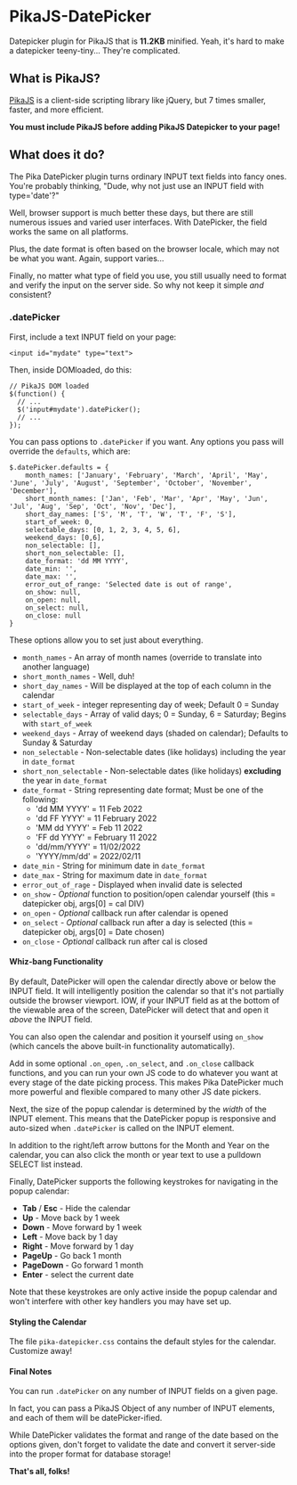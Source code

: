 # PikaJS-DatePicker

Datepicker plugin for PikaJS that is **11.2KB** minified. Yeah, it's hard to make a datepicker teeny-tiny... They're complicated.

## What is PikaJS?

[PikaJS](https://github.com/Scottie35/PikaJS) is a client-side scripting library like jQuery, but 7 times smaller, faster, and more efficient.

**You must include PikaJS before adding PikaJS Datepicker to your page!**

## What does it do?

The Pika DatePicker plugin turns ordinary INPUT text fields into fancy ones. You're probably thinking, "Dude, why not just use an INPUT field with type='date'?"

Well, browser support is much better these days, but there are still numerous issues and varied user interfaces. With DatePicker, the field works the same on all platforms.

Plus, the date format is often based on the browser locale, which may not be what you want. Again, support varies...

Finally, no matter what type of field you use, you still usually need to format and verify the input on the server side. So why not keep it simple *and* consistent?

### .datePicker

First, include a text INPUT field on your page:

    <input id="mydate" type="text">

Then, inside DOMloaded, do this:

    // PikaJS DOM loaded
    $(function() {
      // ...
      $('input#mydate').datePicker();
      // ...
    });

You can pass options to `.datePicker` if you want. Any options you pass will override the `defaults`, which are:

	$.datePicker.defaults = {
		month_names: ['January', 'February', 'March', 'April', 'May', 'June', 'July', 'August', 'September', 'October', 'November', 'December'],
		short_month_names: ['Jan', 'Feb', 'Mar', 'Apr', 'May', 'Jun', 'Jul', 'Aug', 'Sep', 'Oct', 'Nov', 'Dec'],
		short_day_names: ['S', 'M', 'T', 'W', 'T', 'F', 'S'],
		start_of_week: 0,
		selectable_days: [0, 1, 2, 3, 4, 5, 6],
		weekend_days: [0,6],
		non_selectable: [],
		short_non_selectable: [],
		date_format: 'dd MM YYYY',
		date_min: '',
		date_max: '',
		error_out_of_range: 'Selected date is out of range',
		on_show: null,
		on_open: null,
		on_select: null,
		on_close: null
	}

These options allow you to set just about everything.

- `month_names` - An array of month names (override to translate into another language)
- `short_month_names` - Well, duh!
- `short_day_names` - Will be displayed at the top of each column in the calendar
- `start_of_week` - integer representing day of week; Default 0 = Sunday
- `selectable_days` - Array of valid days; 0 = Sunday, 6 = Saturday; Begins with `start_of_week`
- `weekend_days` - Array of weekend days (shaded on calendar); Defaults to Sunday & Saturday
- `non_selectable` - Non-selectable dates (like holidays) including the year in `date_format`
- `short_non_selectable` - Non-selectable dates (like holidays) **excluding** the year in `date_format`
- `date_format` - String representing date format; Must be one of the following:
    - 'dd MM YYYY' = 11 Feb 2022
    - 'dd FF YYYY' = 11 February 2022
    - 'MM dd YYYY' = Feb 11 2022
    - 'FF dd YYYY' = February 11 2022
    - 'dd/mm/YYYY' = 11/02/2022
    - 'YYYY/mm/dd' = 2022/02/11
- `date_min` - String for minimum date in `date_format`
- `date_max` - String for maximum date in `date_format`
- `error_out_of_rage` - Displayed when invalid date is selected
- `on_show` - *Optional* function to position/open calendar yourself (this = datepicker obj, args[0] = cal DIV)
- `on_open` - *Optional* callback run after calendar is opened
- `on_select` - *Optional* callback run after a day is selected (this = datepicker obj, args[0] = Date chosen)
- `on_close` - *Optional* callback run after cal is closed
  
#### Whiz-bang Functionality

By default, DatePicker will open the calendar directly above or below the INPUT field. It will intelligently position the calendar so that it's not partially outside the browser viewport. IOW, if your INPUT field as at the bottom of the viewable area of the screen, DatePicker will detect that and open it *above* the INPUT field.

You can also open the calendar and position it yourself using `on_show` (which cancels the above built-in functionality automatically).

Add in some optional `.on_open`, `.on_select`, and `.on_close` callback functions, and you can run your own JS code to do whatever you want at every stage of the date picking process. This makes Pika DatePicker much more powerful and flexible compared to many other JS date pickers.

Next, the size of the popup calendar is determined by the *width* of the INPUT element. This means that the DatePicker popup is responsive and auto-sized when `.datePicker` is called on the INPUT element.

In addition to the right/left arrow buttons for the Month and Year on the calendar, you can also click the month or year text to use a pulldown SELECT list instead.

Finally, DatePicker supports the following keystrokes for navigating in the popup calendar:

- **Tab** / **Esc** - Hide the calendar
- **Up** - Move back by 1 week
- **Down** - Move forward by 1 week
- **Left** - Move back by 1 day
- **Right** - Move forward by 1 day
- **PageUp** - Go back 1 month
- **PageDown** - Go forward 1 month
- **Enter** - select the current date

Note that these keystrokes are only active inside the popup calendar and won't interfere with other key handlers you may have set up.
		
#### Styling the Calendar

The file `pika-datepicker.css` contains the default styles for the calendar. Customize away!

#### Final Notes

You can run `.datePicker` on any number of INPUT fields on a given page.

In fact, you can pass a PikaJS Object of any number of INPUT elements, and each of them will be datePicker-ified.

While DatePicker validates the format and range of the date based on the options given, don't forget to validate the date and convert it server-side into the proper format for database storage!

**That's all, folks!**
